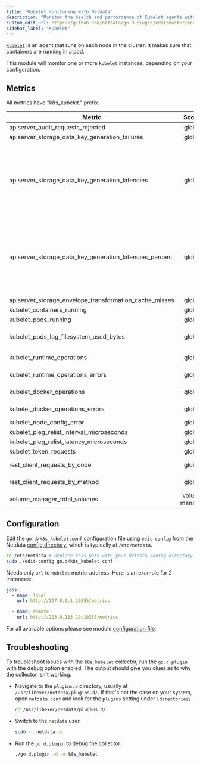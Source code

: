 ```yaml
---
title: "Kubelet monitoring with Netdata"
description: "Monitor the health and performance of Kubelet agents with zero configuration, per-second metric granularity, and interactive visualizations."
custom_edit_url: https://github.com/netdata/go.d.plugin/edit/master/modules/k8s_kubelet/README.md
sidebar_label: "Kubelet"
---
```




[`Kubelet`](https://kubernetes.io/docs/concepts/overview/components/#kubelet) is an agent that runs on each node in the
cluster. It makes sure that containers are running in a pod.

This module will monitor one or more `kubelet` instances, depending on your configuration.

## Metrics

All metrics have "k8s_kubelet." prefix.

| Metric                                                  |     Scope      |                                                       Dimensions                                                        |       Units        |
|---------------------------------------------------------|:--------------:|:-----------------------------------------------------------------------------------------------------------------------:|:------------------:|
| apiserver_audit_requests_rejected                       |     global     |                                                        rejected                                                         |     requests/s     |
| apiserver_storage_data_key_generation_failures          |     global     |                                                        failures                                                         |      events/s      |
| apiserver_storage_data_key_generation_latencies         |     global     | 5_µs, 10_µs, 20_µs, 40_µs, 80_µs, 160_µs, 320_µs, 640_µs, 1280_µs, 2560_µs, 5120_µs, 10240_µs, 20480_µs, 40960_µs, +Inf |     observes/s     |
| apiserver_storage_data_key_generation_latencies_percent |     global     | 5_µs, 10_µs, 20_µs, 40_µs, 80_µs, 160_µs, 320_µs, 640_µs, 1280_µs, 2560_µs, 5120_µs, 10240_µs, 20480_µs, 40960_µs, +Inf |     percentage     |
| apiserver_storage_envelope_transformation_cache_misses  |     global     |                                                      cache misses                                                       |      events/s      |
| kubelet_containers_running                              |     global     |                                                          total                                                          | running_containers |
| kubelet_pods_running                                    |     global     |                                                          total                                                          |    running_pods    |
| kubelet_pods_log_filesystem_used_bytes                  |     global     |                                        <i>a dimension per namespace and pod</i>                                         |         B          |
| kubelet_runtime_operations                              |     global     |                                          <i>a dimension per operation type</i>                                          |    operations/s    |
| kubelet_runtime_operations_errors                       |     global     |                                          <i>a dimension per operation type</i>                                          |      errors/s      |
| kubelet_docker_operations                               |     global     |                                          <i>a dimension per operation type</i>                                          |    operations/s    |
| kubelet_docker_operations_errors                        |     global     |                                          <i>a dimension per operation type</i>                                          |      errors/s      |
| kubelet_node_config_error                               |     global     |                                                   experiencing_error                                                    |        bool        |
| kubelet_pleg_relist_interval_microseconds               |     global     |                                                     0.5, 0.9, 0.99                                                      |    microseconds    |
| kubelet_pleg_relist_latency_microseconds                |     global     |                                                     0.5, 0.9, 0.99                                                      |    microseconds    |
| kubelet_token_requests                                  |     global     |                                                      total, failed                                                      |  token_requests/s  |
| rest_client_requests_by_code                            |     global     |                                         <i>a dimension per HTTP status code</i>                                         |     requests/s     |
| rest_client_requests_by_method                          |     global     |                                           <i>a dimension per HTTP method</i>                                            |     requests/s     |
| volume_manager_total_volumes                            | volume manager |                                                     actual, desired                                                     |       state        |

## Configuration

Edit the `go.d/k8s_kubelet.conf` configuration file using `edit-config` from the
Netdata [config directory](/docs/configure/nodes), which is typically at `/etc/netdata`.

```bash
cd /etc/netdata # Replace this path with your Netdata config directory
sudo ./edit-config go.d/k8s_kubelet.conf
```

Needs only `url` to `kubelet` metric-address. Here is an example for 2 instances:

```yaml
jobs:
  - name: local
    url: http://127.0.0.1:10255/metrics

  - name: remote
    url: http://203.0.113.10:10255/metrics
```

For all available options please see
module [configuration file](https://github.com/netdata/go.d.plugin/blob/master/config/go.d/k8s_kubelet.conf).

## Troubleshooting

To troubleshoot issues with the `k8s_kubelet` collector, run the `go.d.plugin` with the debug option enabled. The output
should give you clues as to why the collector isn't working.

- Navigate to the `plugins.d` directory, usually at `/usr/libexec/netdata/plugins.d/`. If that's not the case on
  your system, open `netdata.conf` and look for the `plugins` setting under `[directories]`.

  ```bash
  cd /usr/libexec/netdata/plugins.d/
  ```

- Switch to the `netdata` user.

  ```bash
  sudo -u netdata -s
  ```

- Run the `go.d.plugin` to debug the collector:

  ```bash
  ./go.d.plugin -d -m k8s_kubelet
  ```

